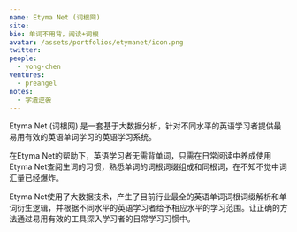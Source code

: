 ```yaml
---
name: Etyma Net (词根网)
site: 
bio: 单词不用背，阅读+词根
avatar: /assets/portfolios/etymanet/icon.png
twitter: 
people:
  - yong-chen
ventures:
  - preangel
notes:
  - 学渣逆袭
---
```


Etyma Net (词根网) 是一套基于大数据分析，针对不同水平的英语学习者提供最易用有效的英语单词学习的英语学习系统。

在Etyma Net的帮助下，英语学习者无需背单词，只需在日常阅读中养成使用Etyma Net查阅生词的习惯，熟悉单词的词根词缀组成和同根词，在不知不觉中词汇量已经爆炸。

Etyma Net使用了大数据技术，产生了目前行业最全的英语单词词根词缀解析和单词衍生逻辑，并根据不同水平的英语学习者给予相应水平的学习范围。让正确的方法通过易用有效的工具深入学习者的日常学习习惯中。

